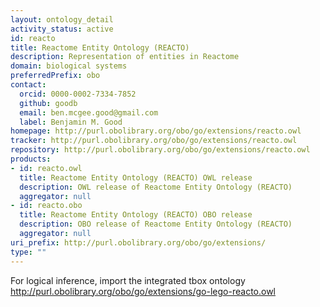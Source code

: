 ```yaml
---
layout: ontology_detail
activity_status: active
id: reacto
title: Reactome Entity Ontology (REACTO)
description: Representation of entities in Reactome
domain: biological systems
preferredPrefix: obo
contact:
  orcid: 0000-0002-7334-7852
  github: goodb
  email: ben.mcgee.good@gmail.com
  label: Benjamin M. Good
homepage: http://purl.obolibrary.org/obo/go/extensions/reacto.owl
tracker: http://purl.obolibrary.org/obo/go/extensions/reacto.owl
repository: http://purl.obolibrary.org/obo/go/extensions/reacto.owl
products:
- id: reacto.owl
  title: Reactome Entity Ontology (REACTO) OWL release
  description: OWL release of Reactome Entity Ontology (REACTO)
  aggregator: null
- id: reacto.obo
  title: Reactome Entity Ontology (REACTO) OBO release
  description: OBO release of Reactome Entity Ontology (REACTO)
  aggregator: null
uri_prefix: http://purl.obolibrary.org/obo/go/extensions/
type: ""
---
```


For logical inference, import the integrated tbox ontology http://purl.obolibrary.org/obo/go/extensions/go-lego-reacto.owl
